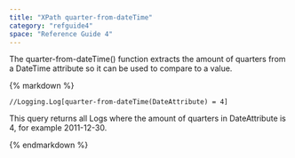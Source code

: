 ```yaml
---
title: "XPath quarter-from-dateTime"
category: "refguide4"
space: "Reference Guide 4"
---
```

The quarter-from-dateTime() function extracts the amount of quarters from a DateTime attribute so it can be used to compare to a value.

<div class="alert alert-info">{% markdown %}

```
//Logging.Log[quarter-from-dateTime(DateAttribute) = 4]

```

This query returns all Logs where the amount of quarters in DateAttribute is 4, for example 2011-12-30\.

{% endmarkdown %}</div>